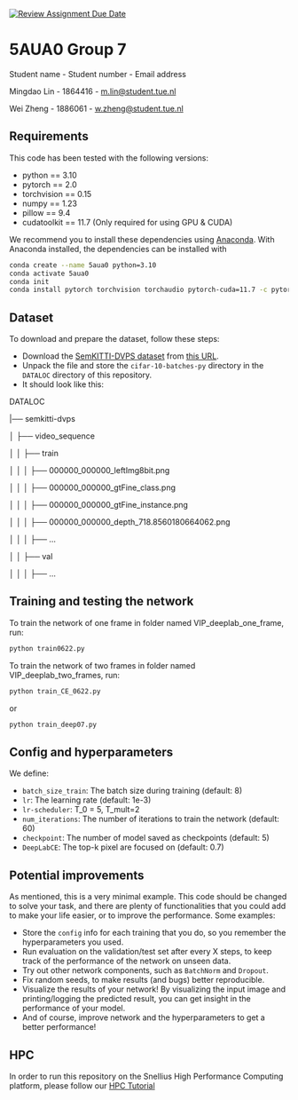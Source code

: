 [![Review Assignment Due Date](https://classroom.github.com/assets/deadline-readme-button-24ddc0f5d75046c5622901739e7c5dd533143b0c8e959d652212380cedb1ea36.svg)](https://classroom.github.com/a/MYTd_5jm)
# 5AUA0 Group 7

Student name - Student number - Email address

Mingdao Lin - 1864416 - m.lin@student.tue.nl

Wei Zheng - 1886061 - w.zheng@student.tue.nl


## Requirements
This code has been tested with the following versions:
- python == 3.10
- pytorch == 2.0
- torchvision == 0.15
- numpy == 1.23
- pillow == 9.4
- cudatoolkit == 11.7 (Only required for using GPU & CUDA)

We recommend you to install these dependencies using [Anaconda](https://docs.anaconda.com/anaconda/install/). With Anaconda installed, the dependencies can be installed with
```bash
conda create --name 5aua0 python=3.10
conda activate 5aua0
conda init
conda install pytorch torchvision torchaudio pytorch-cuda=11.7 -c pytorch -c nvidia
```     

## Dataset
To download and prepare the dataset, follow these steps:
- Download the [SemKITTI-DVPS dataset]([https://www.cs.toronto.edu/~kriz/cifar.html](https://github.com/HarborYuan/PolyphonicFormer)) from [this URL](https://huggingface.co/HarborYuan/PolyphonicFormer/resolve/main/semkitti-dvps.zip).
- Unpack the file and store the `cifar-10-batches-py` directory in the `DATALOC` directory of this repository.
- It should look like this:

DATALOC

|── semkitti-dvps

│   ├── video_sequence

│   │   ├── train

│   │   │   ├── 000000_000000_leftImg8bit.png

│   │   │   ├── 000000_000000_gtFine_class.png

│   │   │   ├── 000000_000000_gtFine_instance.png

│   │   │   ├── 000000_000000_depth_718.8560180664062.png

│   │   │   ├── ...

│   │   ├── val

│   │   │   ├── ...

## Training and testing the network
To train the network of one frame in folder named VIP_deeplab_one_frame, run:
```bash
python train0622.py 
```
To train the network of two frames in folder named VIP_deeplab_two_frames, run:
```bash
python train_CE_0622.py
```
or
```bash
python train_deep07.py
```

## Config and hyperparameters
We define:
- `batch_size_train`: The batch size during training (default: 8)
- `lr`: The learning rate (default: 1e-3)
- `lr-scheduler`: T_0 = 5, T_mult=2
- `num_iterations`: The number of iterations to train the network (default: 60)
- `checkpoint`: The number of model saved as checkpoints (default: 5)
- `DeepLabCE`: The top-k pixel are focused on (default: 0.7)


## Potential improvements
As mentioned, this is a very minimal example. This code should be changed to solve your task, and there are plenty of functionalities that you could add to make your life easier, or to improve the performance. Some examples:
- Store the `config` info for each training that you do, so you remember the hyperparameters you used.
- Run evaluation on the validation/test set after every X steps, to keep track of the performance of the network on unseen data.
- Try out other network components, such as `BatchNorm` and `Dropout`.
- Fix random seeds, to make results (and bugs) better reproducible.
- Visualize the results of your network! By visualizing the input image and printing/logging the predicted result, you can get insight in the performance of your model.
- And of course, improve network and the hyperparameters to get a better performance!

## HPC
In order to run this repository on the Snellius High Performance Computing platform, please follow our [HPC Tutorial](https://tue-5aua0.github.io/hpc_tutorial.html)
